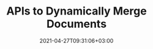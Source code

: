 ---
############################# Static ############################
layout: "product"
date: 2021-04-27T09:31:06+03:00
draft: false

############################# Head ############################
head_title: ".NET & Java Document Merger APIs | Combine & Split PDF Word Excel EPUB"
head_description: "Document merger APIs native to C# .NET & Java. Develop apps with the ability to merge, split, shuffle, swap, trim or delete pages, slides & diagrams."

############################# Header ############################
title: "APIs to Dynamically Merge Documents"
description: "Develop .NET & Java apps with the ability to merge, split, shuffle, swap, trim or delete pages, slides & diagrams."

############################# APIs ###############################
apis:
  enable: true

  api:
    # api loop
    - title: "GroupDocs.Merger High Code APIs Include"
      
      api_product:
        # api_product loop
        - link: "https://products.groupdocs.com/merger/net/"
          img_alt: "GroupDocs.Merger for .NET"
          image: "https://www.groupdocs.cloud/templates/groupdocs/images/product-logos/groupdocs-merger-net.png"
          product: "GroupDocs.Merger for"
          platform: ".NET"
          content: "Native .NET APIs for Windows Forms, ASP.NET, WPF, WCF & other .NET Framework based applications."

        # api_product loop
        - link: "https://products.groupdocs.com/merger/java/"
          img_alt: "GroupDocs.Merger for Java"
          image: "https://www.groupdocs.cloud/templates/groupdocs/images/product-logos/groupdocs-merger-java.png"
          product: "GroupDocs.Merger for"
          platform: "Java"
          content: "Native Java APIs for the Desktop, Web & other Java SE or EE based applications."

############################# Back to top ###############################
back_to_top:
  enable: true
---